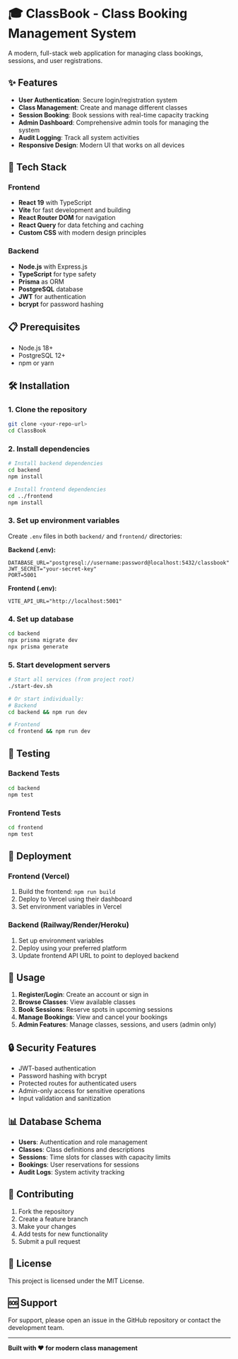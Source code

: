 # 🎓 ClassBook - Class Booking Management System

A modern, full-stack web application for managing class bookings, sessions, and user registrations.

## ✨ Features

- **User Authentication**: Secure login/registration system
- **Class Management**: Create and manage different classes
- **Session Booking**: Book sessions with real-time capacity tracking
- **Admin Dashboard**: Comprehensive admin tools for managing the system
- **Audit Logging**: Track all system activities
- **Responsive Design**: Modern UI that works on all devices

## 🚀 Tech Stack

### Frontend
- **React 19** with TypeScript
- **Vite** for fast development and building
- **React Router DOM** for navigation
- **React Query** for data fetching and caching
- **Custom CSS** with modern design principles

### Backend
- **Node.js** with Express.js
- **TypeScript** for type safety
- **Prisma** as ORM
- **PostgreSQL** database
- **JWT** for authentication
- **bcrypt** for password hashing

## 📋 Prerequisites

- Node.js 18+ 
- PostgreSQL 12+
- npm or yarn

## 🛠️ Installation

### 1. Clone the repository
```bash
git clone <your-repo-url>
cd ClassBook
```

### 2. Install dependencies
```bash
# Install backend dependencies
cd backend
npm install

# Install frontend dependencies
cd ../frontend
npm install
```

### 3. Set up environment variables
Create `.env` files in both `backend/` and `frontend/` directories:

**Backend (.env):**
```env
DATABASE_URL="postgresql://username:password@localhost:5432/classbook"
JWT_SECRET="your-secret-key"
PORT=5001
```

**Frontend (.env):**
```env
VITE_API_URL="http://localhost:5001"
```

### 4. Set up database
```bash
cd backend
npx prisma migrate dev
npx prisma generate
```

### 5. Start development servers
```bash
# Start all services (from project root)
./start-dev.sh

# Or start individually:
# Backend
cd backend && npm run dev

# Frontend  
cd frontend && npm run dev
```

## 🧪 Testing

### Backend Tests
```bash
cd backend
npm test
```

### Frontend Tests
```bash
cd frontend
npm test
```

## 🚀 Deployment

### Frontend (Vercel)
1. Build the frontend: `npm run build`
2. Deploy to Vercel using their dashboard
3. Set environment variables in Vercel

### Backend (Railway/Render/Heroku)
1. Set up environment variables
2. Deploy using your preferred platform
3. Update frontend API URL to point to deployed backend

## 📱 Usage

1. **Register/Login**: Create an account or sign in
2. **Browse Classes**: View available classes
3. **Book Sessions**: Reserve spots in upcoming sessions
4. **Manage Bookings**: View and cancel your bookings
5. **Admin Features**: Manage classes, sessions, and users (admin only)

## 🔒 Security Features

- JWT-based authentication
- Password hashing with bcrypt
- Protected routes for authenticated users
- Admin-only access for sensitive operations
- Input validation and sanitization

## 📊 Database Schema

- **Users**: Authentication and role management
- **Classes**: Class definitions and descriptions
- **Sessions**: Time slots for classes with capacity limits
- **Bookings**: User reservations for sessions
- **Audit Logs**: System activity tracking

## 🤝 Contributing

1. Fork the repository
2. Create a feature branch
3. Make your changes
4. Add tests for new functionality
5. Submit a pull request

## 📄 License

This project is licensed under the MIT License.

## 🆘 Support

For support, please open an issue in the GitHub repository or contact the development team.

---

**Built with ❤️ for modern class management**
